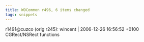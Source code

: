 ```yaml
---
title: WOCommon r496, 6 items changed
tags: snippets
---
```


r1491@cuzco (orig r245): wincent | 2006-12-26 16:56:52 +0100 CGRect/NSRect functions
